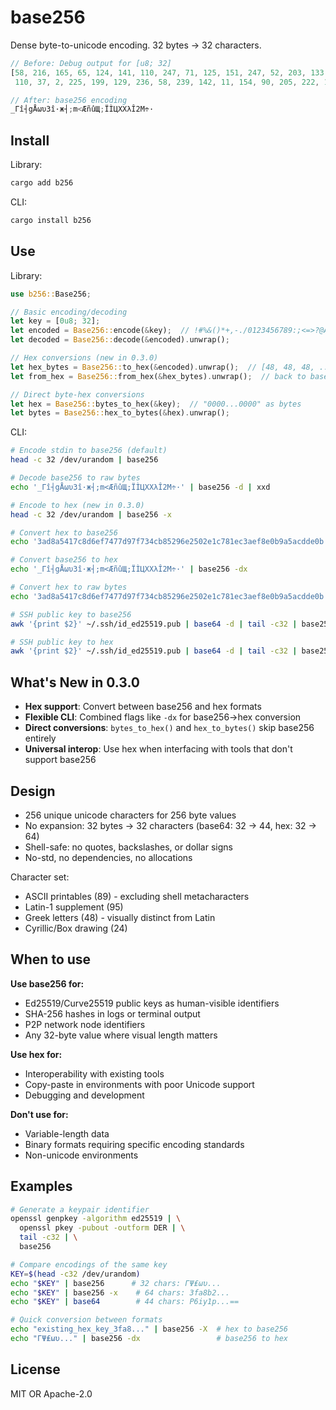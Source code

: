 # base256

Dense byte-to-unicode encoding. 32 bytes → 32 characters.

```rust
// Before: Debug output for [u8; 32]
[58, 216, 165, 65, 124, 141, 110, 247, 71, 125, 151, 247, 52, 203, 133, 41,
 110, 37, 2, 225, 199, 129, 236, 58, 239, 142, 11, 154, 90, 205, 222, 11]

// After: base256 encoding
_Гî┤gÅωυ3î·ж┤;m<ÆñûЩ;ÏÌЦXXλÎ2M÷·
```

## Install

Library:
```bash
cargo add b256
```

CLI:
```bash
cargo install b256
```

## Use

Library:
```rust
use b256::Base256;

// Basic encoding/decoding
let key = [0u8; 32];
let encoded = Base256::encode(&key);  // !#%&()*+,-./0123456789:;<=>?@AB
let decoded = Base256::decode(&encoded).unwrap();

// Hex conversions (new in 0.3.0)
let hex_bytes = Base256::to_hex(&encoded).unwrap();  // [48, 48, 48, ...] (64 bytes)
let from_hex = Base256::from_hex(&hex_bytes).unwrap();  // back to base256

// Direct byte-hex conversions
let hex = Base256::bytes_to_hex(&key);  // "0000...0000" as bytes
let bytes = Base256::hex_to_bytes(&hex).unwrap();
```

CLI:
```bash
# Encode stdin to base256 (default)
head -c 32 /dev/urandom | base256

# Decode base256 to raw bytes
echo '_Гî┤gÅωυ3î·ж┤;m<ÆñûЩ;ÏÌЦXXλÎ2M÷·' | base256 -d | xxd

# Encode to hex (new in 0.3.0)
head -c 32 /dev/urandom | base256 -x

# Convert hex to base256
echo '3ad8a5417c8d6ef7477d97f734cb85296e2502e1c781ec3aef8e0b9a5acdde0b' | base256 -X

# Convert base256 to hex
echo '_Гî┤gÅωυ3î·ж┤;m<ÆñûЩ;ÏÌЦXXλÎ2M÷·' | base256 -dx

# Convert hex to raw bytes
echo '3ad8a5417c8d6ef7477d97f734cb85296e2502e1c781ec3aef8e0b9a5acdde0b' | base256 -Xd

# SSH public key to base256
awk '{print $2}' ~/.ssh/id_ed25519.pub | base64 -d | tail -c32 | base256

# SSH public key to hex
awk '{print $2}' ~/.ssh/id_ed25519.pub | base64 -d | tail -c32 | base256 -x
```

## What's New in 0.3.0

- **Hex support**: Convert between base256 and hex formats
- **Flexible CLI**: Combined flags like `-dx` for base256→hex conversion
- **Direct conversions**: `bytes_to_hex()` and `hex_to_bytes()` skip base256 entirely
- **Universal interop**: Use hex when interfacing with tools that don't support base256

## Design

- 256 unique unicode characters for 256 byte values
- No expansion: 32 bytes → 32 characters (base64: 32 → 44, hex: 32 → 64)
- Shell-safe: no quotes, backslashes, or dollar signs
- No-std, no dependencies, no allocations

Character set:
- ASCII printables (89) - excluding shell metacharacters
- Latin-1 supplement (95)
- Greek letters (48) - visually distinct from Latin
- Cyrillic/Box drawing (24)

## When to use

**Use base256 for:**
- Ed25519/Curve25519 public keys as human-visible identifiers
- SHA-256 hashes in logs or terminal output
- P2P network node identifiers
- Any 32-byte value where visual length matters

**Use hex for:**
- Interoperability with existing tools
- Copy-paste in environments with poor Unicode support
- Debugging and development

**Don't use for:**
- Variable-length data
- Binary formats requiring specific encoding standards
- Non-unicode environments

## Examples

```bash
# Generate a keypair identifier
openssl genpkey -algorithm ed25519 | \
  openssl pkey -pubout -outform DER | \
  tail -c32 | \
  base256

# Compare encodings of the same key
KEY=$(head -c32 /dev/urandom)
echo "$KEY" | base256      # 32 chars: ΓΨ₤ωυ...
echo "$KEY" | base256 -x    # 64 chars: 3fa8b2...
echo "$KEY" | base64        # 44 chars: P6iy1p...==

# Quick conversion between formats
echo "existing_hex_key_3fa8..." | base256 -X  # hex to base256
echo "ΓΨ₤ωυ..." | base256 -dx                 # base256 to hex
```

## License

MIT OR Apache-2.0
